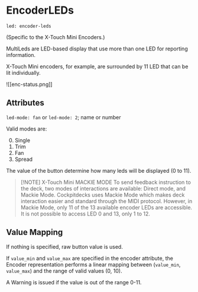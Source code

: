 # EncoderLEDs

`led: encoder-leds`

(Specific to the X-Touch Mini Encoders.)

MultiLeds are LED-based display that use more than one LED for reporting information.

X-Touch Mini encoders, for example, are surrounded by 11 LED that can be lit individually.

![[enc-status.png]]

## Attributes

`led-mode: fan` or `led-mode: 2`; name or number

Valid modes are:

0. Single
1. Trim
2. Fan
3. Spread

The value of the button determine how many leds will be displayed (0 to 11).

> [!NOTE] X-Touch Mini MACKIE MODE
> To send feedback instruction to the deck, two modes of interactions are available: Direct mode, and Mackie Mode. Cockpitdecks uses Mackie Mode which makes deck interaction easier and standard through the MIDI protocol. However, in Mackie Mode, only 11 of the 13 available encoder LEDs are accessible. It is not possible to access LED 0 and 13, only 1 to 12.

## Value Mapping

If nothing is specified, raw button value is used.

If `value_min` and `value_max` are specified in the encoder attribute, the Encoder representation performs a linear mapping between (`value_min`, `value_max`) and the range of valid values (0, 10).

A Warning is issued if the value is out of the range 0-11.
